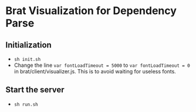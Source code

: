 # Brat Visualization for Dependency Parse

## Initialization
- `sh init.sh`
- Change the line `var fontLoadTimeout = 5000` to `var fontLoadTimeout = 0` in brat/client/visualizer.js. This is to avoid waiting for useless fonts.

## Start the server
- `sh run.sh`
